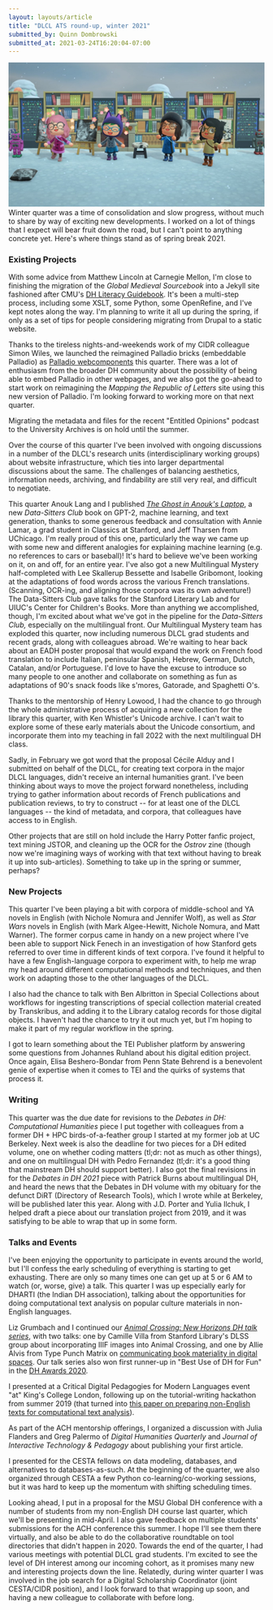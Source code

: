 ```yaml
---
layout: layouts/article
title: "DLCL ATS round-up, winter 2021"
submitted_by: Quinn Dombrowski
submitted_at: 2021-03-24T16:20:04-07:00
---
```


![](/post-images/143306752_10102370164493180_1743701058124313097_o%20%281%29.jpg)
Winter quarter was a time of consolidation and slow progress, without much to share by way of exciting new developments. I worked on a lot of things that I expect will bear fruit down the road, but I can't point to anything concrete yet. Here's where things stand as of spring break 2021.


### Existing Projects


With some advice from Matthew Lincoln at Carnegie Mellon, I'm close to finishing the migration of the *Global Medieval Sourcebook* into a Jekyll site fashioned after CMU's [DH Literacy Guidebook](https://cmu-lib.github.io/dhlg/). It's been a multi-step process, including some XSLT, some Python, some OpenRefine, and I've kept notes along the way. I'm planning to write it all up during the spring, if only as a set of tips for people considering migrating from Drupal to a static website.


Thanks to the tireless nights-and-weekends work of my CIDR colleague Simon Wiles, we launched the reimagined Palladio bricks (embeddable Palladio) as [Palladio webcomponents](https://github.com/simonwiles/palladio-webcomponents) this quarter. There was a lot of enthusiasm from the broader DH community about the possibility of being able to embed Palladio in other webpages, and we also got the go-ahead to start work on reimagining the *Mapping the Republic of Letters* site using this new version of Palladio. I'm looking forward to working more on that next quarter.


Migrating the metadata and files for the recent "Entitled Opinions" podcast to the University Archives is on hold until the summer.


Over the course of this quarter I've been involved with ongoing discussions in a number of the DLCL's research units (interdisciplinary working groups) about website infrastructure, which ties into larger departmental discussions about the same. The challenges of balancing aesthetics, information needs, archiving, and findability are still very real, and difficult to negotiate.


This quarter Anouk Lang and I published *[The Ghost in Anouk's Laptop](https://datasittersclub.github.io/site/dsc9.html)*, a new *Data-Sitters Club* book on GPT-2, machine learning, and text generation, thanks to some generous feedback and consultation with Annie Lamar, a grad student in Classics at Stanford, and Jeff Tharsen from UChicago. I'm really proud of this one, particularly the way we came up with some new and different analogies for explaining machine learning (e.g. no references to cars or baseball)! It's hard to believe we've been working on it, on and off, for an entire year. I've also got a new Multilingual Mystery half-completed with Lee Skallerup Bessette and Isabelle Gribomont, looking at the adaptations of food words across the various French translations. (Scanning, OCR-ing, and aligning those corpora was its own adventure!) The Data-Sitters Club gave talks for the Stanford Literary Lab and for UIUC's Center for Children's Books. More than anything we accomplished, though, I'm excited about what we've got in the pipeline for the *Data-Sitters Club,* especially on the multilingual front. Our Multilingual Mystery team has exploded this quarter, now including numerous DLCL grad students and recent grads, along with colleagues abroad. We're waiting to hear back about an EADH poster proposal that would expand the work on French food translation to include Italian, peninsular Spanish, Hebrew, German, Dutch, Catalan, and/or Portuguese. I'd love to have the excuse to introduce so many people to one another and collaborate on something as fun as adaptations of 90's snack foods like s'mores, Gatorade, and Spaghetti O's.


Thanks to the mentorship of Henry Lowood, I had the chance to go through the whole administrative process of acquiring a new collection for the library this quarter, with Ken Whistler's Unicode archive. I can't wait to explore some of these early materials about the Unicode consortium, and incorporate them into my teaching in fall 2022 with the next multilingual DH class.


Sadly, in February we got word that the proposal Cécile Alduy and I submitted on behalf of the DLCL, for creating text corpora in the major DLCL languages, didn't receive an internal humanities grant. I've been thinking about ways to move the project forward nonetheless, including trying to gather information about records of French publications and publication reviews, to try to construct -- for at least one of the DLCL languages -- the kind of metadata, and corpora, that colleagues have access to in English.


Other projects that are still on hold include the Harry Potter fanfic project, text mining JSTOR, and cleaning up the OCR for the *Ostrov* zine (though now we're imagining ways of working with that text without having to break it up into sub-articles). Something to take up in the spring or summer, perhaps?





### New Projects


This quarter I've been playing a bit with corpora of middle-school and YA novels in English (with Nichole Nomura and Jennifer Wolf), as well as *Star Wars* novels in English (with Mark Algee-Hewitt, Nichole Nomura, and Matt Warner). The former corpus came in handy on a new project where I've been able to support Nick Fenech in an investigation of how Stanford gets referred to over time in different kinds of text corpora. I've found it helpful to have a few English-language corpora to experiment with, to help me wrap my head around different computational methods and techniques, and then work on adapting those to the other languages of the DLCL.


I also had the chance to talk with Ben Albritton in Special Collections about workflows for ingesting transcriptions of special collection material created by Transkribus, and adding it to the Library catalog records for those digital objects. I haven't had the chance to try it out much yet, but I'm hoping to make it part of my regular workflow in the spring.


I got to learn something about the TEI Publisher platform by answering some questions from Johannes Ruhland about his digital edition project. Once again, Elisa Beshero-Bondar from Penn State Behrend is a benevolent genie of expertise when it comes to TEI and the quirks of systems that process it.





### Writing


This quarter was the due date for revisions to the *Debates in DH: Computational Humanities* piece I put together with colleagues from a former DH + HPC birds-of-a-feather group I started at my former job at UC Berkeley. Next week is also the deadline for two pieces for a DH edited volume, one on whether coding matters (tl;dr: not as much as other things), and one on multilingual DH with Pedro Fernandez (tl;dr: it's a good thing that mainstream DH should support better). I also got the final revisions in for the *Debates in DH 2021* piece with Patrick Burns about multilingual DH, and heard the news that the Debates in DH volume with my obituary for the defunct DiRT (Directory of Research Tools), which I wrote while at Berkeley, will be published later this year. Along with J.D. Porter and Yulia Ilchuk, I helped draft a piece about our translation project from 2019, and it was satisfying to be able to wrap that up in some form.


### Talks and Events


I've been enjoying the opportunity to participate in events around the world, but I'll confess the early scheduling of everything is starting to get exhausting. There are only so many times one can get up at 5 or 6 AM to watch (or, worse, give) a talk. This quarter I was up especially early for DHARTI (the Indian DH association), talking about the opportunities for doing computational text analysis on popular culture materials in non-English languages.


Liz Grumbach and I continued our *[Animal Crossing: New Horizons DH talk series](https://digitalhumanities.stanford.edu/acndh)*, with two talks: one by Camille Villa from Stanford Library's DLSS group about incorporating IIIF images into Animal Crossing, and one by Allie Alvis from Type Punch Matrix on [communicating book materiality in digital spaces](https://www.bookhistoria.com/blog/books-without-books-digitally-communicating-materiality). Our talk series also won first runner-up in "Best Use of DH for Fun" in the [DH Awards 2020](http://dhawards.org/dhawards2020/results/).


I presented at a Critical Digital Pedagogies for Modern Languages event "at" King's College London, following up on the tutorial-writing hackathon from summer 2019 (that turned into [this paper on preparing non-English texts for computational text analysis](https://www.modernlanguagesopen.org/articles/10.3828/mlo.v0i0.294/)).


As part of the ACH mentorship offerings, I organized a discussion with Julia Flanders and Greg Palermo of *Digital Humanities Quarterly* and *Journal of Interactive Technology & Pedagogy* about publishing your first article.


I presented for the CESTA fellows on data modeling, databases, and alternatives to databases-as-such. At the beginning of the quarter, we also organized through CESTA a few Python co-learning/co-working sessions, but it was hard to keep up the momentum with shifting scheduling times.


Looking ahead, I put in a proposal for the MSU Global DH conference with a number of students from my non-English DH course last quarter, which we'll be presenting in mid-April. I also gave feedback on multiple students' submissions for the ACH conference this summer. I hope I'll see them there virtually, and also be able to do the collaborative roundtable on tool directories that didn't happen in 2020. Towards the end of the quarter, I had various meetings with potential DLCL grad students. I'm excited to see the level of DH interest among our incoming cohort, as it promises many new and interesting projects down the line. Relatedly, during winter quarter I was involved in the job search for a Digital Scholarship Coordinator (joint CESTA/CIDR position), and I look forward to that wrapping up soon, and having a new colleague to collaborate with before long.



